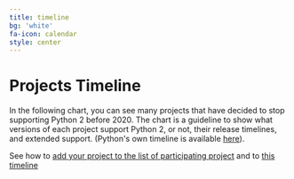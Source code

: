 ```yaml
---
title: timeline
bg: 'white'
fa-icon: calendar
style: center
---
```


#   Projects Timeline

In the following chart, you can see many projects that have decided to stop
supporting Python 2 before 2020. The chart is a guideline to show what
versions of each project support Python 2, or not, their release timelines, and
extended support. (Python's own timeline is available
[here](https://docs.python.org/devguide/#status-of-python-branches)).

<div id="visualization"></div>

See how to [add  your project to the list of participating project](https://github.com/python3statement/python3statement.github.io#add-your-project) and to [this timeline](https://github.com/python3statement/python3statement.github.io#add-timeline-informations)
